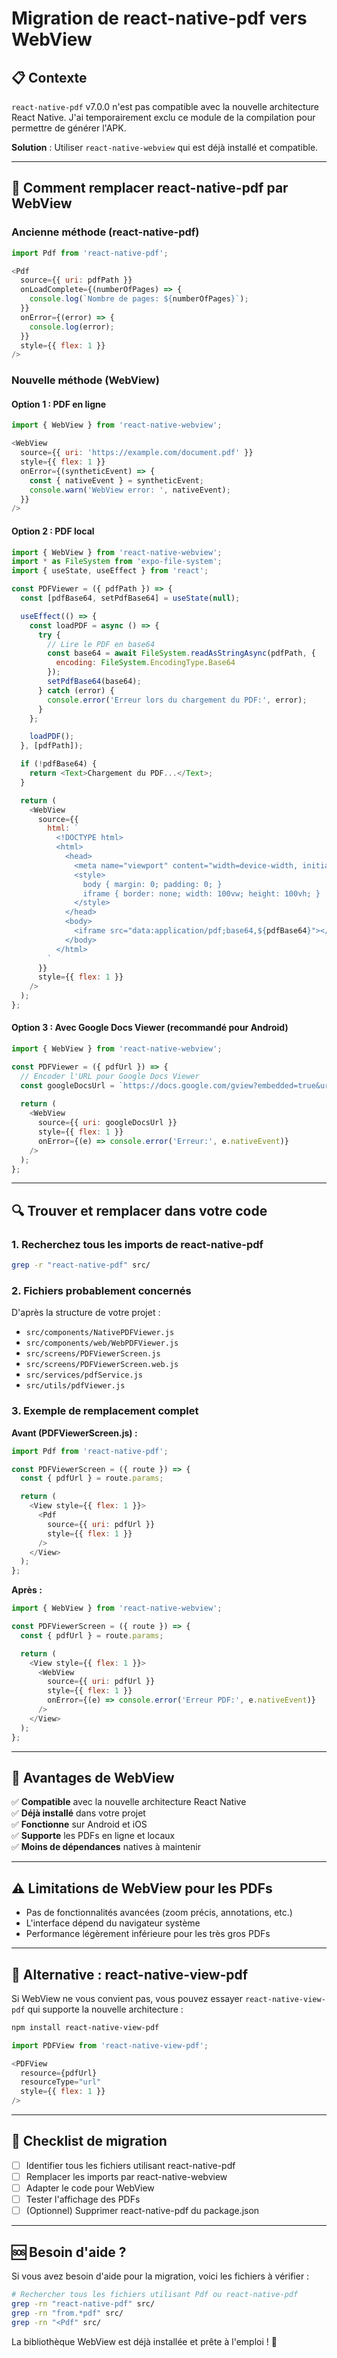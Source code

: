 # Migration de react-native-pdf vers WebView

## 📋 Contexte

`react-native-pdf` v7.0.0 n'est pas compatible avec la nouvelle architecture React Native. 
J'ai temporairement exclu ce module de la compilation pour permettre de générer l'APK.

**Solution** : Utiliser `react-native-webview` qui est déjà installé et compatible.

---

## 🔄 Comment remplacer react-native-pdf par WebView

### Ancienne méthode (react-native-pdf)

```javascript
import Pdf from 'react-native-pdf';

<Pdf
  source={{ uri: pdfPath }}
  onLoadComplete={(numberOfPages) => {
    console.log(`Nombre de pages: ${numberOfPages}`);
  }}
  onError={(error) => {
    console.log(error);
  }}
  style={{ flex: 1 }}
/>
```

### Nouvelle méthode (WebView)

#### Option 1 : PDF en ligne

```javascript
import { WebView } from 'react-native-webview';

<WebView
  source={{ uri: 'https://example.com/document.pdf' }}
  style={{ flex: 1 }}
  onError={(syntheticEvent) => {
    const { nativeEvent } = syntheticEvent;
    console.warn('WebView error: ', nativeEvent);
  }}
/>
```

#### Option 2 : PDF local

```javascript
import { WebView } from 'react-native-webview';
import * as FileSystem from 'expo-file-system';
import { useState, useEffect } from 'react';

const PDFViewer = ({ pdfPath }) => {
  const [pdfBase64, setPdfBase64] = useState(null);

  useEffect(() => {
    const loadPDF = async () => {
      try {
        // Lire le PDF en base64
        const base64 = await FileSystem.readAsStringAsync(pdfPath, {
          encoding: FileSystem.EncodingType.Base64
        });
        setPdfBase64(base64);
      } catch (error) {
        console.error('Erreur lors du chargement du PDF:', error);
      }
    };

    loadPDF();
  }, [pdfPath]);

  if (!pdfBase64) {
    return <Text>Chargement du PDF...</Text>;
  }

  return (
    <WebView
      source={{
        html: `
          <!DOCTYPE html>
          <html>
            <head>
              <meta name="viewport" content="width=device-width, initial-scale=1.0">
              <style>
                body { margin: 0; padding: 0; }
                iframe { border: none; width: 100vw; height: 100vh; }
              </style>
            </head>
            <body>
              <iframe src="data:application/pdf;base64,${pdfBase64}"></iframe>
            </body>
          </html>
        `
      }}
      style={{ flex: 1 }}
    />
  );
};
```

#### Option 3 : Avec Google Docs Viewer (recommandé pour Android)

```javascript
import { WebView } from 'react-native-webview';

const PDFViewer = ({ pdfUrl }) => {
  // Encoder l'URL pour Google Docs Viewer
  const googleDocsUrl = `https://docs.google.com/gview?embedded=true&url=${encodeURIComponent(pdfUrl)}`;
  
  return (
    <WebView
      source={{ uri: googleDocsUrl }}
      style={{ flex: 1 }}
      onError={(e) => console.error('Erreur:', e.nativeEvent)}
    />
  );
};
```

---

## 🔍 Trouver et remplacer dans votre code

### 1. Recherchez tous les imports de react-native-pdf

```bash
grep -r "react-native-pdf" src/
```

### 2. Fichiers probablement concernés

D'après la structure de votre projet :
- `src/components/NativePDFViewer.js`
- `src/components/web/WebPDFViewer.js`
- `src/screens/PDFViewerScreen.js`
- `src/screens/PDFViewerScreen.web.js`
- `src/services/pdfService.js`
- `src/utils/pdfViewer.js`

### 3. Exemple de remplacement complet

**Avant (PDFViewerScreen.js) :**
```javascript
import Pdf from 'react-native-pdf';

const PDFViewerScreen = ({ route }) => {
  const { pdfUrl } = route.params;

  return (
    <View style={{ flex: 1 }}>
      <Pdf
        source={{ uri: pdfUrl }}
        style={{ flex: 1 }}
      />
    </View>
  );
};
```

**Après :**
```javascript
import { WebView } from 'react-native-webview';

const PDFViewerScreen = ({ route }) => {
  const { pdfUrl } = route.params;

  return (
    <View style={{ flex: 1 }}>
      <WebView
        source={{ uri: pdfUrl }}
        style={{ flex: 1 }}
        onError={(e) => console.error('Erreur PDF:', e.nativeEvent)}
      />
    </View>
  );
};
```

---

## 📱 Avantages de WebView

✅ **Compatible** avec la nouvelle architecture React Native  
✅ **Déjà installé** dans votre projet  
✅ **Fonctionne** sur Android et iOS  
✅ **Supporte** les PDFs en ligne et locaux  
✅ **Moins de dépendances** natives à maintenir  

---

## ⚠️ Limitations de WebView pour les PDFs

- Pas de fonctionnalités avancées (zoom précis, annotations, etc.)
- L'interface dépend du navigateur système
- Performance légèrement inférieure pour les très gros PDFs

---

## 🔄 Alternative : react-native-view-pdf

Si WebView ne vous convient pas, vous pouvez essayer `react-native-view-pdf` qui supporte la nouvelle architecture :

```bash
npm install react-native-view-pdf
```

```javascript
import PDFView from 'react-native-view-pdf';

<PDFView
  resource={pdfUrl}
  resourceType="url"
  style={{ flex: 1 }}
/>
```

---

## 📝 Checklist de migration

- [ ] Identifier tous les fichiers utilisant react-native-pdf
- [ ] Remplacer les imports par react-native-webview
- [ ] Adapter le code pour WebView
- [ ] Tester l'affichage des PDFs
- [ ] (Optionnel) Supprimer react-native-pdf du package.json

---

## 🆘 Besoin d'aide ?

Si vous avez besoin d'aide pour la migration, voici les fichiers à vérifier :

```bash
# Rechercher tous les fichiers utilisant Pdf ou react-native-pdf
grep -rn "react-native-pdf" src/
grep -rn "from.*pdf" src/
grep -rn "<Pdf" src/
```

La bibliothèque WebView est déjà installée et prête à l'emploi ! 🎉

